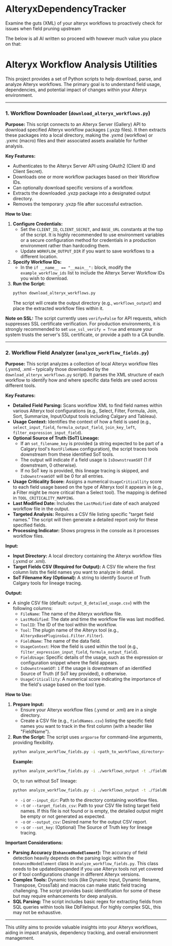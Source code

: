 # AlteryxDependencyTracker
Examine the guts (XML) of your alteryx workflows to proactively check for issues when field pruning upstream


The below is all AI written so proceed with however much value you place on that:


# Alteryx Workflow Analysis Utilities

This project provides a set of Python scripts to help download, parse, and analyze Alteryx workflows. The primary goal is to understand field usage, dependencies, and potential impact of changes within your Alteryx environment.


---

### 1. Workflow Downloader (`download_alteryx_workflows.py`)

**Purpose:**
This script connects to an Alteryx Server (Gallery) API to download specified Alteryx workflow packages (.yxzp files). It then extracts these packages into a local directory, making the .yxmd (workflow) or .yxmc (macro) files and their associated assets available for further analysis.

**Key Features:**
* Authenticates to the Alteryx Server API using OAuth2 (Client ID and Client Secret).
* Downloads one or more workflow packages based on their Workflow IDs.
* Can optionally download specific versions of a workflow.
* Extracts the downloaded .yxzp package into a designated output directory.
* Removes the temporary .yxzp file after successful extraction.

**How to Use:**
1.  **Configure Credentials:**
    * Set the `CLIENT_ID`, `CLIENT_SECRET`, and `BASE_URL` constants at the top of the script. It is highly recommended to use environment variables or a secure configuration method for credentials in a production environment rather than hardcoding them.
    * Update `WORKFLOW_OUTPUT_DIR` if you want to save workflows to a different location.
2.  **Specify Workflow IDs:**
    * In the `if __name__ == "__main__":` block, modify the `example_workflow_ids` list to include the Alteryx Server Workflow IDs you wish to download.
3.  **Run the Script:**
    ```bash
    python download_alteryx_workflows.py
    ```
    The script will create the output directory (e.g., `workflows_output`) and place the extracted workflow files within it.

**Note on SSL:** The script currently uses `verify=False` for API requests, which suppresses SSL certificate verification. For production environments, it is strongly recommended to set `use_ssl_verify = True` and ensure your system trusts the server's SSL certificate, or provide a path to a CA bundle.

---

### 2. Workflow Field Analyzer (`analyze_workflow_fields.py`)

**Purpose:**
This script analyzes a collection of local Alteryx workflow files (.yxmd, .xml – typically those downloaded by the `download_alteryx_workflows.py` script). It parses the XML structure of each workflow to identify how and where specific data fields are used across different tools.

**Key Features:**
* **Detailed Field Parsing:** Scans workflow XML to find field names within various Alteryx tool configurations (e.g., Select, Filter, Formula, Join, Sort, Summarize, Input/Output tools including Calgary and Tableau).
* **Usage Context:** Identifies the context of how a field is used (e.g., `select_input_field`, `formula_output_field`, `join_key_left`, `filter_expression_input_field`).
* **Optional Source of Truth (SoT) Lineage:**
    * If an `sot_filename_key` is provided (a string expected to be part of a Calgary tool's `RootFileName` configuration), the script traces tools downstream from these identified SoT tools.
    * The output will indicate if a field usage is `IsDownstreamSOT` (1 if downstream, 0 otherwise).
    * If no SoT key is provided, this lineage tracing is skipped, and `IsDownstreamSOT` will be 0 for all entries.
* **Usage Criticality Score:** Assigns a numerical `UsageCriticallity` score to each field usage based on the type of Alteryx tool it appears in (e.g., a Filter might be more critical than a Select tool). The mapping is defined in `TOOL_CRITICALITY_MAPPING`.
* **Last Modified Date:** Includes the `LastModified` date of each analyzed workflow file in the output.
* **Targeted Analysis:** Requires a CSV file listing specific "target field names." The script will then generate a detailed report *only* for these specified fields.
* **Processing Indicator:** Shows progress in the console as it processes workflow files.

**Input:**
* **Input Directory:** A local directory containing the Alteryx workflow files (.yxmd or .xml).
* **Target Fields CSV (Required for Output):** A CSV file where the first column lists the field names you want to analyze in detail.
* **SoT Filename Key (Optional):** A string to identify Source of Truth Calgary tools for lineage tracing.

**Output:**
* A single CSV file (default: `output_B_detailed_usage.csv`) with the following columns:
    * `FileName`: The name of the Alteryx workflow file.
    * `LastModified`: The date and time the workflow file was last modified.
    * `ToolID`: The ID of the tool within the workflow.
    * `Tool`: The plugin name of the Alteryx tool (e.g., `AlteryxBasePluginsGui.Filter.Filter`).
    * `FieldName`: The name of the data field.
    * `UsageContext`: How the field is used within the tool (e.g., `filter_expression_input_field`, `formula_output_field`).
    * `FieldUsage`: Specific details of the usage, such as the expression or configuration snippet where the field appears.
    * `IsDownstreamSOT`: `1` if the usage is downstream of an identified Source of Truth (if SoT key provided), `0` otherwise.
    * `UsageCriticallity`: A numerical score indicating the importance of the field's usage based on the tool type.

**How to Use:**
1.  **Prepare Input:**
    * Ensure your Alteryx workflow files (.yxmd or .xml) are in a single directory.
    * Create a CSV file (e.g., `fieldNames.csv`) listing the specific field names you want to track in the first column (with a header like "FieldName").
2.  **Run the Script:**
    The script uses `argparse` for command-line arguments, providing flexibility.
    ```bash
    python analyze_workflow_fields.py -i <path_to_workflows_directory> -t <path_to_target_fields.csv> -o <desired_output_filename.csv> -s <optional_sot_key>
    ```
    **Example:**
    ```bash
    python analyze_workflow_fields.py -i ./workflows_output -t ./fieldNames.csv -o ./field_impact_report.csv -s "MY_CALGARY_SOT"
    ```
    Or, to run without SoT lineage:
    ```bash
    python analyze_workflow_fields.py -i ./workflows_output -t ./fieldNames.csv
    ```
    * `-i` or `--input_dir`: Path to the directory containing workflow files.
    * `-t` or `--target_fields_csv`: Path to your CSV file listing target field names. If this file is not found or is empty, the detailed output might be empty or not generated as expected.
    * `-o` or `--output_csv`: Desired name for the output CSV report.
    * `-s` or `--sot_key`: (Optional) The Source of Truth key for lineage tracing.

**Important Considerations:**
* **Parsing Accuracy (`EnhancedNodeElement`):** The accuracy of field detection heavily depends on the parsing logic within the `EnhancedNodeElement` class in `analyze_workflow_fields.py`. This class needs to be updated/expanded if you use Alteryx tools not yet covered or if tool configurations change in different Alteryx versions.
* **Complex Tools:** Dynamic tools (like Dynamic Input, Dynamic Rename, Transpose, CrossTab) and macros can make static field tracing challenging. The script provides basic identification for some of these but may require enhancements for deep analysis.
* **SQL Parsing:** The script includes basic regex for extracting fields from SQL queries within tools like DbFileInput. For highly complex SQL, this may not be exhaustive.

---

This utility aims to provide valuable insights into your Alteryx workflows, aiding in impact analysis, dependency tracking, and overall environment management.
